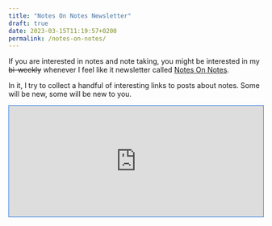 ```yaml
---
title: "Notes On Notes Newsletter"
draft: true
date: 2023-03-15T11:19:57+0200
permalink: /notes-on-notes/
---
```

If you are interested in notes and note taking, you might be interested in my ~~bi-weekly~~ whenever I feel like it newsletter called [Notes On Notes](https://buttondown.email/notes-on-notes).

In it, I try to collect a handful of interesting links to posts about notes. Some will be new, some will be new to you.

<iframe
scrolling="no"
style="width:100%!important;height:220px;border:1px #2a7ae2 solid !important"
src="https://buttondown.email/notes-on-notes?as_embed=true"
></iframe><br /><br />
